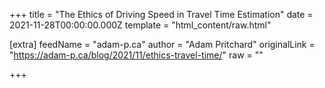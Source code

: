 
+++
title = "The Ethics of Driving Speed in Travel Time Estimation"
date = 2021-11-28T00:00:00.000Z
template = "html_content/raw.html"

[extra]
feedName = "adam-p.ca"
author = "Adam Pritchard"
originalLink = "https://adam-p.ca/blog/2021/11/ethics-travel-time/"
raw = ""

+++

